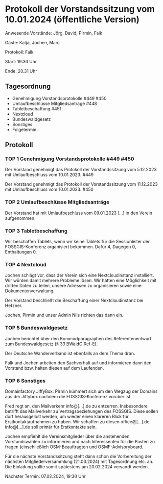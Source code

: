 # Protokoll der Vorstandssitzung vom 10.01.2024 (öffentliche Version)

Anwesende Vorstände: Jörg, David, Pirmin, Falk

Gäste: Katja, Jochen, Marc

Protokoll: Falk

Start: 19:30 Uhr

Ende: 20.31 Uhr

## Tagesordnung

- Genehmigung Vorstandsprotokolle #449 #450
- Umlaufbeschlüsse Mitgliedsanträge #448
- Tabletbeschaffung #451
- Nextcloud 
- Bundeswaldgesetz
- Sonstiges
- Folgetermin


## Protokoll

### TOP 1 Genehmigung Vorstandsprotokolle #449 #450

Der Vorstand genehmigt das Protokoll der Vorstandssitzung vom
5.12.2023 mit Umlaufbeschluss vom 10.01.2023. #449

Der Vorstand genehmigt das Protokoll der Vorstandssitzung vom
11.12.2023 mit Umlaufbeschluss vom 10.01.2023. #450

### TOP 2 Umlaufbeschlüsse Mitgliedsanträge

Der Vorstand hat mit Umlaufbeschluss vom 09.01.2023 [...] in den Verein aufgenommen.

### TOP 3 Tabletbeschaffung

Wir beschaffen Tablets, wenn wir keine Tablets für die Sessionleiter
der FOSSGIS-Konferenz organisiert bekommen. Dafür 4, Dagegen 0,
Enthaltungen 0.


### TOP 4  Nextcloud

Jochen schlägt vor, dass der Verein sich eine Nextcloudinstanz installiert. Wir würden damit mehrere Probleme lösen. Wir hätten eine Möglichkeit mit dritten Daten zu teilen, unsere Adressen zu organisieren sowie eine Dokumentenverwaltung.

Der Vorstand beschließt die Beschaffung einer Nextcloudinstanz bei Hetzner.

Jochen, Pirmin und unser Admin Nils richten das dann ein.


### TOP 5 Bundeswaldgesetz

Jochen berichtet über den Kommodparagraphen des Referentenentwurf zum Bundeswaldgesetz (§ 33 BWaldG Ref-E).

Der Deutsche Wanderverband ist ebenfalls an dem Thema dran.

Falk und Jochen arbeiten den Sachverhalt auf und informieren dann den Vorstand bzw. halten diesen auf dem Laufenden.


### TOP 6  Sonstiges

Domainfactory JiffyBox: Pirmin kümmert sich um den Wegzug der Domains aus der Jiffybox nachdem die FOSSGIS-Konferenz vorüber ist.

Fred regt an, den Mailverkehr info@[...].de zu entzerren. Insbesondere betrifft das Mailverkehr zu Vertragsbeziehungen des FOSSGIS. Diese sollen dort herausgelöst werden, um wieder einen klareren Blick für Erstkontaktaufnahmen zu haben. Wir schaffen zu diesen office@[...].de. info@[...].de soll primär für Erstkontakte sein.

Jochen empfiehlt die Vereinsmitglieder über die anstehenden Vorstandswahlen zu informieren und nach Interessenten für die Posten zu fragen (einschließlich OSM-Beauftragten und OSMF-Advisoryboard.

Für die nächste Vorstandssitzung steht dann schon die Vorbereitung der nächsten Mitgliederversammlung (21.03.2024) mit Tagesordnung etc. an. Die Einladung sollte somit spätestens am 20.02.2024 versandt werden. 


Nächster Termin:  07.02.2024, 19:30 Uhr
